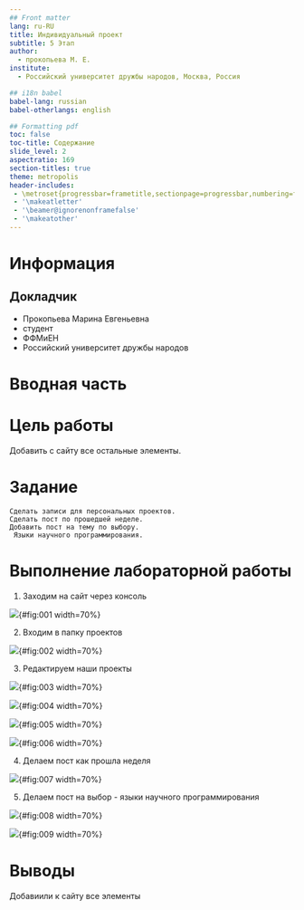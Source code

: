 ```yaml
---
## Front matter
lang: ru-RU
title: Индивидуальный проект 
subtitle: 5 Этап
author:
  - прокопьева М. Е.
institute:
  - Российский университет дружбы народов, Москва, Россия

## i18n babel
babel-lang: russian
babel-otherlangs: english

## Formatting pdf
toc: false
toc-title: Содержание
slide_level: 2
aspectratio: 169
section-titles: true
theme: metropolis
header-includes:
 - \metroset{progressbar=frametitle,sectionpage=progressbar,numbering=fraction}
 - '\makeatletter'
 - '\beamer@ignorenonframefalse'
 - '\makeatother'
---
```


# Информация

## Докладчик



  * Прокопьева Марина Евгеньевна
  * студент 
  * ФФМиЕН
  * Российский университет дружбы народов


# Вводная часть
# Цель работы

Добавить с сайту все остальные элементы.

# Задание

    Сделать записи для персональных проектов.
    Сделать пост по прошедшей неделе.
    Добавить пост на тему по выбору.
     Языки научного программирования.
     

# Выполнение лабораторной работы

1. Заходим на сайт через консоль

![](image/001.png){#fig:001 width=70%}

2. Входим в папку проектов 

![](image/002.png){#fig:002 width=70%}

3. Редактируем наши проекты 

![](image/003.png){#fig:003 width=70%}

![](image/004.png){#fig:004 width=70%}

![](image/005.png){#fig:005 width=70%}

![](image/006.png){#fig:006 width=70%}

4. Делаем пост как прошла неделя

![](image/007.png){#fig:007 width=70%}

5. Делаем пост на выбор - языки научного программирования

![](image/008.png){#fig:008 width=70%}

![](image/009.png){#fig:009 width=70%}

# Выводы

Добавиили к сайту все элементы 

